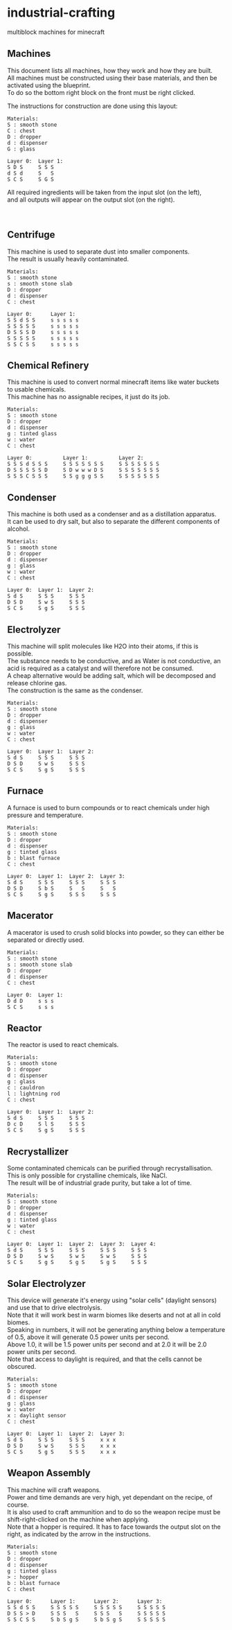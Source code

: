 # industrial-crafting
multiblock machines for minecraft

## Machines  
This document lists all machines, how they work and how they are built.  
All machines must be constructed using their base materials, and then be activated using the blueprint.  
To do so the bottom right block on the front must be right clicked.  

The instructions for construction are done using this layout:
```
Materials:  
S : smooth stone  
C : chest  
D : dropper  
d : dispenser  
G : glass

Layer 0:  Layer 1:
S D S     S S S
d S d     S   S
S C S     S G S
```

All required ingredients will be taken from the input slot (on the left),  
and all outputs will appear on the output slot (on the right).  

<br>

## Centrifuge  
This machine is used to separate dust into smaller components.  
The result is usually heavily contaminated.  

```
Materials:
S : smooth stone
s : smooth stone slab
D : dropper
d : dispenser
C : chest

Layer 0:      Layer 1:
S S d S S     s s s s s
S S S S S     s s s s s
D S S S D     s s s s s
S S S S S     s s s s s
S S C S S     s s s s s
```

## Chemical Refinery  
This machine is used to convert normal minecraft items like water buckets to usable chemicals.  
This machine has no assignable recipes, it just do its job.  

```
Materials:
S : smooth stone
D : dropper
d : dispenser
g : tinted glass
w : water
C : chest

Layer 0:          Layer 1:          Layer 2:
S S S d S S S     S S S S S S S     S S S S S S S
D S S S S S D     S D w w w D S     S S S S S S S
S S S C S S S     S S g g g S S     S S S S S S S
```

## Condenser  
This machine is both used as a condenser and as a distillation apparatus.  
It can be used to dry salt, but also to separate the different components of alcohol.  

```
Materials:
S : smooth stone
D : dropper
d : dispenser
g : glass
w : water
C : chest

Layer 0:  Layer 1:  Layer 2:
S d S     S S S     S S S
D S D     S w S     S S S
S C S     S g S     S S S
```

## Electrolyzer  
This machine will split molecules like H2O into their atoms, if this is possible.  
The substance needs to be conductive, and as Water is not conductive, an acid is required as a catalyst and will therefore not be consumed.    
A cheap alternative would be adding salt, which will be decomposed and release chlorine gas.  
The construction is the same as the condenser.  

```
Materials:
S : smooth stone
D : dropper
d : dispenser
g : glass
w : water
C : chest

Layer 0:  Layer 1:  Layer 2:
S d S     S S S     S S S
D S D     S w S     S S S
S C S     S g S     S S S
```

## Furnace  
A furnace is used to burn compounds or to react chemicals under high pressure and temperature.  

```
Materials:
S : smooth stone
D : dropper
d : dispenser
g : tinted glass
b : blast furnace
C : chest

Layer 0:  Layer 1:  Layer 2:  Layer 3:
S d S     S S S     S S S     S S S
D S D     S b S     S   S     S   S
S C S     S g S     S S S     S S S
```

## Macerator  
A macerator is used to crush solid blocks into powder, so they can either be separated or directly used.  

```
Materials:
S : smooth stone
s : smooth stone slab 
D : dropper
d : dispenser
C : chest

Layer 0:  Layer 1:
D d D     s s s
S C S     s s s
```

## Reactor  
The reactor is used to react chemicals.  

```
Materials:
S : smooth stone
D : dropper
d : dispenser
g : glass
c : cauldron
l : lightning rod
C : chest

Layer 0:  Layer 1:  Layer 2:
S d S     S S S     S S S
D c D     S l S     S S S
S C S     S g S     S S S
```

## Recrystallizer  
Some contaminated chemicals can be purified through recrystallisation. This is only possible for crystalline chemicals, like NaCl.  
The result will be of industrial grade purity, but take a lot of time.  

```
Materials:
S : smooth stone
D : dropper
d : dispenser
g : tinted glass
w : water
C : chest

Layer 0:  Layer 1:  Layer 2:  Layer 3:  Layer 4:
S d S     S S S     S S S     S S S     S S S
D S D     S w S     S w S     S w S     S S S
S C S     S g S     S g S     S g S     S S S
```

## Solar Electrolyzer  
This device will generate it's energy using "solar cells" (daylight sensors) and use that to drive electrolysis.  
Note that it will work best in warm biomes like deserts and not at all in cold biomes.  
Speaking in numbers, it will not be generating anything below a temperature of 0.5, above it will generate 0.5 power units per second.  
Above 1.0, it will be 1.5 power units per second and at 2.0 it will be 2.0 power units per second.  
Note that access to daylight is required, and that the cells cannot be obscured.  

```
Materials:
S : smooth stone
D : dropper
d : dispenser
g : glass
w : water
x : daylight sensor
C : chest

Layer 0:  Layer 1:  Layer 2:  Layer 3:
S d S     S S S     S S S     x x x
D S D     S w S     S S S     x x x
S C S     S g S     S S S     x x x
```

## Weapon Assembly  
This machine will craft weapons.  
Power and time demands are very high, yet dependant on the recipe, of course.  
It is also used to craft ammunition and to do so the weapon recipe must be shift-right-clicked on the machine when applying.  
Note that a hopper is required. It has to face towards the output slot on the right, as indicated by the arrow in the instructions.  

```
Materials:
S : smooth stone
D : dropper
d : dispenser
g : tinted glass
> : hopper
b : blast furnace
C : chest

Layer 0:      Layer 1:      Layer 2:      Layer 3:
S S d S S     S S S S S     S S S S S     S S S S S
D S S > D     S S S   S     S S S   S     S S S S S
S S C S S     S b S g S     S b S g S     S S S S S
```
